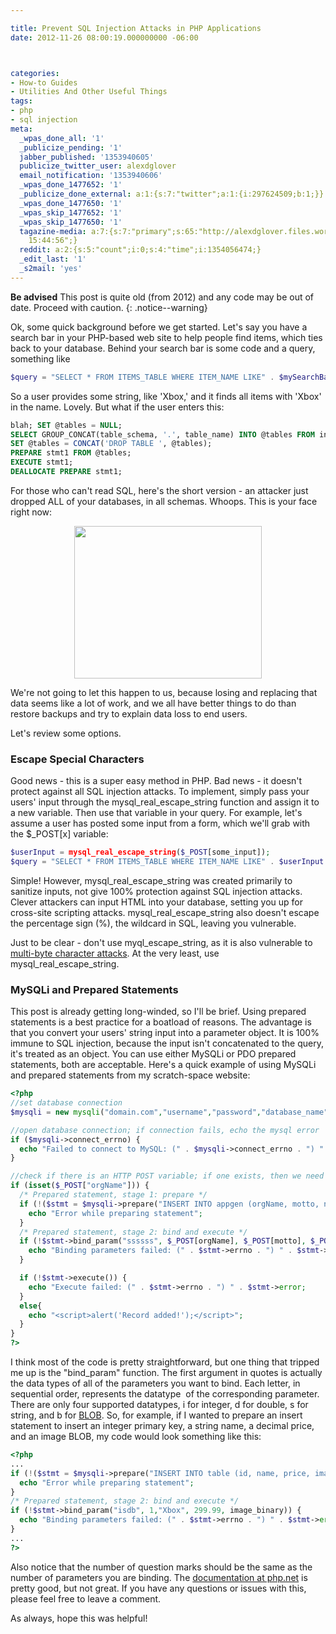 ```yaml
---

title: Prevent SQL Injection Attacks in PHP Applications
date: 2012-11-26 08:00:19.000000000 -06:00



categories:
- How-to Guides
- Utilities And Other Useful Things
tags:
- php
- sql injection
meta:
  _wpas_done_all: '1'
  _publicize_pending: '1'
  jabber_published: '1353940605'
  publicize_twitter_user: alexdglover
  email_notification: '1353940606'
  _wpas_done_1477652: '1'
  _publicize_done_external: a:1:{s:7:"twitter";a:1:{i:297624509;b:1;}}
  _wpas_done_1477650: '1'
  _wpas_skip_1477652: '1'
  _wpas_skip_1477650: '1'
  tagazine-media: a:7:{s:7:"primary";s:65:"http://alexdglover.files.wordpress.com/2012/11/rage-classic-l.png";s:6:"images";a:1:{s:65:"http://alexdglover.files.wordpress.com/2012/11/rage-classic-l.png";a:6:{s:8:"file_url";s:65:"http://alexdglover.files.wordpress.com/2012/11/rage-classic-l.png";s:5:"width";i:1500;s:6:"height";i:1224;s:4:"type";s:5:"image";s:4:"area";i:1836000;s:9:"file_path";b:0;}}s:6:"videos";a:0:{}s:11:"image_count";i:1;s:6:"author";s:8:"34836694";s:7:"blog_id";s:8:"34954019";s:9:"mod_stamp";s:19:"2012-11-26
    15:44:56";}
  reddit: a:2:{s:5:"count";i:0;s:4:"time";i:1354056474;}
  _edit_last: '1'
  _s2mail: 'yes'
---
```

**Be advised** This post is quite old (from 2012) and any code may be out of date. Proceed with caution.
{: .notice--warning}

<p>Ok, some quick background before we get started. Let's say you have a search bar in your PHP-based web site to help people find items, which ties back to your database. Behind your search bar is some code and a query, something like</p>

```php
$query = "SELECT * FROM ITEMS_TABLE WHERE ITEM_NAME LIKE" . $mySearchBarString . ";";
```
<p>So a user provides some string, like 'Xbox,' and it finds all items with 'Xbox' in the name. Lovely. But what if the user enters this:</p>

```sql
blah; SET @tables = NULL;
SELECT GROUP_CONCAT(table_schema, '.', table_name) INTO @tables FROM information_schema.tables;
SET @tables = CONCAT('DROP TABLE ', @tables);
PREPARE stmt1 FROM @tables;
EXECUTE stmt1;
DEALLOCATE PREPARE stmt1;
```

<p>For those who can't read SQL, here's the short version - an attacker just dropped ALL of your databases, in all schemas. Whoops. This is your face right now:</p>
<p style="text-align: center;"><a href="http://alexdglover.files.wordpress.com/2012/11/rage-classic-l.png"><img class="aligncenter size-medium wp-image-241" title="rage-classic-l" alt="" src="{{ site.baseurl }}/assets/rage-classic-l.png?w=300" width="300" height="244" /></a></p>
<p>We're not going to let this happen to us, because losing and replacing that data seems like a lot of work, and we all have better things to do than restore backups and try to explain data loss to end users.</p>
<p>Let's review some options.</p>
<h3>Escape Special Characters</h3>
<p>Good news - this is a super easy method in PHP. Bad news - it doesn't protect against all SQL injection attacks. To implement, simply pass your users' input through the mysql_real_escape_string function and assign it to a new variable. Then use that variable in your query. For example, let's assume a user has posted some input from a form, which we'll grab with the $_POST[x] variable:</p>

```php
$userInput = mysql_real_escape_string($_POST[some_input]);
$query = "SELECT * FROM ITEMS_TABLE WHERE ITEM_NAME LIKE" . $userInput .";";
```

<p>Simple! However, mysql_real_escape_string was created primarily to sanitize inputs, not give 100% protection against SQL injection attacks. Clever attackers can input HTML into your database, setting you up for cross-site scripting attacks. mysql_real_escape_string also doesn't escape the percentage sign (%), the wildcard in SQL, leaving you vulnerable.</p>
<p>Just to be clear - don't use myql_escape_string, as it is also vulnerable to <a href="http://security.stackexchange.com/questions/9908/multibyte-character-exploits-php-mysql" target="_blank">multi-byte character attacks</a>. At the very least, use mysql_real_escape_string.</p>
<h3>MySQLi and Prepared Statements</h3>
<p>This post is already getting long-winded, so I'll be brief. Using prepared statements is a best practice for a boatload of reasons. The advantage is that you convert your users' string input into a parameter object. It is 100% immune to SQL injection, because the input isn't concatenated to the query, it's treated as an object. You can use either MySQLi or PDO prepared statements, both are acceptable. Here's a quick example of using MySQLi and prepared statements from my scratch-space website:</p>

```php
<?php
//set database connection
$mysqli = new mysqli("domain.com","username","password","database_name");

//open database connection; if connection fails, echo the mysql error
if ($mysqli->connect_errno) {
  echo "Failed to connect to MySQL: (" . $mysqli->connect_errno . ") " . $mysqli->connect_error;
}

//check if there is an HTTP POST variable; if one exists, then we need to do the insert; otherwise, don't insert anything
if (isset($_POST["orgName"])) {
  /* Prepared statement, stage 1: prepare */
  if (!($stmt = $mysqli->prepare("INSERT INTO appgen (orgName, motto, number, map, site, body) VALUES (?, ?, ?, ?, ?, ?)"))) {
    echo "Error while preparing statement";
  }
  /* Prepared statement, stage 2: bind and execute */
  if (!$stmt->bind_param("ssssss", $_POST[orgName], $_POST[motto], $_POST[number], $_POST[map], $_POST[site], $_POST[body])) {
    echo "Binding parameters failed: (" . $stmt->errno . ") " . $stmt->error;
  }

  if (!$stmt->execute()) {
    echo "Execute failed: (" . $stmt->errno . ") " . $stmt->error;
  }
  else{
    echo "<script>alert('Record added!');</script>";
  }
}
?>
```

<p>I think most of the code is pretty straightforward, but one thing that tripped me up is the "bind_param" function. The first argument in quotes is actually the data types of all of the parameters you want to bind. Each letter, in sequential order, represents the datatype  of the corresponding parameter. There are only four supported datatypes, i for integer, d for double, s for string, and b for <a href="http://en.wikipedia.org/wiki/Binary_large_object" target="_blank">BLOB</a>. So, for example, if I wanted to prepare an insert statement to insert an integer primary key, a string name, a decimal price, and an image BLOB, my code would look something like this:</p>

```php
<?php
...
if (!($stmt = $mysqli->prepare("INSERT INTO table (id, name, price, image) VALUES (?, ?, ?, ?)"))) {
  echo "Error while preparing statement";
}
/* Prepared statement, stage 2: bind and execute */
if (!$stmt->bind_param("isdb", 1,"Xbox", 299.99, image_binary)) {
  echo "Binding parameters failed: (" . $stmt->errno . ") " . $stmt->error;
}
...
?>
```

<p>Also notice that the number of question marks should be the same as the number of parameters you are binding. The <a href="http://php.net/manual/en/mysqli.quickstart.prepared-statements.php" target="_blank">documentation at php.net</a> is pretty good, but not great. If you have any questions or issues with this, please feel free to leave a comment.</p>
<p>As always, hope this was helpful!</p>
